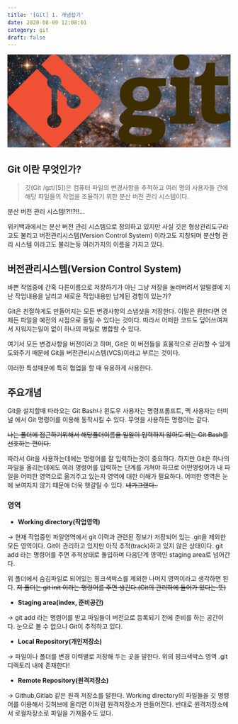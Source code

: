 ```yaml
---
title: '[Git] 1. 개념잡기'
date: 2020-08-09 12:08:01
category: git
draft: false
---
```


![](./images/git_galaxy.png)

## Git 이란 무엇인가?

> 깃(Git /ɡɪt/[5])은 컴퓨터 파일의 변경사항을 추적하고 여러 명의 사용자들 간에 해당 파일들의 작업을 조율하기 위한 분산 버전 관리 시스템이다.

분산 버전 관리 시스템!?!!?!!...

위키백과에서는 분산 버전 관리 시스템으로 정의하고 있지만 사실 깃은 형상관리도구라고도 불리고 버전관리시스템(Version Control System) 이라고도 지칭되며 분산형 관리 시스템 이라고도 불리는등 여러가지의 이름을 가지고 있다.

## 버전관리시스템(Version Control System)

바쁜 작업중에 간혹 다른이름으로 저장하기가 아닌 그냥 저장을 눌러버려서 얼떨결에 지난 작업내용을 날리고 새로운 작업내용만 남게된 경험이 있는가?

Git은 친절하게도 만들어지는 모든 변경사항의 스냅샷을 저장한다. 이말은 원한다면 언제든 파일을 예전의 시점으로 돌릴 수 있다는 것이다. 따라서 어떠한 코드도 덮어쓰여져서 지워지는일이 없이 하나의 파일로 병합할 수 있다.

여기서 모든 변경사항을 버전이라고 하며, Git은 이 버전들을 효율적으로 관리할 수 있게 도와주기 때문에 Git을 버전관리시스템(VCS)이라고 부르는 것이다.

이러한 특성때문에 특히 협업을 할 때 유용하게 사용한다.

## 주요개념

Git을 설치할때 따라오는 Git Bash나 윈도우 사용자는 명령프롬프트, 맥 사용자는 터미널 에서 Git 명령어를 이용해 동작시킬 수 있다. 무엇을 사용하든 명령어는 같다.

~~나는 폴더에 접근하기위해서 해당폴더이름을 일일이 입력하지 않아도 되는 Git Bash를 선호하는 편이다.~~

따라서 Git을 사용하는데에는 명령어를 잘 입력하는것이 중요하다. 하지만 Git은 하나의 파일을 올리는데에도 여러 명령어를 입력하는 단계를 거쳐야 하므로 어떤명령어가 내 파일을 어떠한 영역으로 옮겨주고 있는지 영역에 대한 이해가 필요하다. 어떠한 영역은 눈에 보여지지 않기 때문에 더욱 헷갈릴 수 있다. ~~내가그랬다..~~

### 영역

- **Working directory(작업영역)**

→ 현재 작업중인 파일영역에서 git 이력과 관련된 정보가 저장되어 있는 .git을 제외한 모든 영역이다. Git이 관리하고 있지만 아직 추적(track)하고 있지 않은 상태이다. git add 라는 명령어를 주면 추적상태로 돌입하며 다음단계 영역인 staging area로 넘어간다.

위 폴더에서 숨김파일로 되어있는 핑크색박스를 제외한 나머지 영역이라고 생각하면 된다. ~~저 폴더는 git init 이라는 명령어를 주면 생긴다.(Git의 관리하에 들어가 있다는 뜻)~~

- **Staging area(index, 준비공간)**

→ git add 라는 명령어를 받고 파일들이 버전으로 등록되기 전에 준비를 하는 공간이다. 눈으로 볼 수 없으나 Git이 추적하고 있다.

- **Local Repository(개인저장소)**

→ 파일이나 폴더를 변경 이력별로 저장해 두는 곳을 말한다. 위의 핑크색박스 영역 .git 디렉토리 내에 존재한다!

- **Remote Repository(원격저장소)**

→ Github,Gitlab 같은 원격 저장소를 말한다. Working directory의 파일들을 깃 명령어를 이용해서 깃허브에 올리면 이처럼 원격저장소가 만들어진다. 반대로 원격저장소에서 로컬저장소로 파일을 가져올수도 있다.
